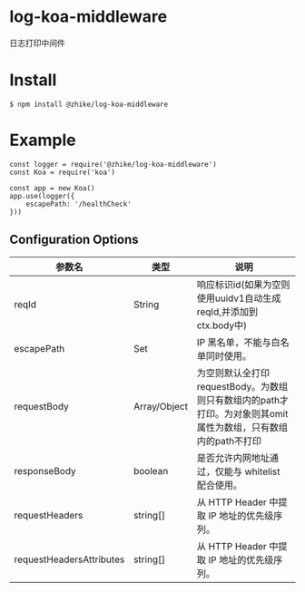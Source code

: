 # log-koa-middleware
日志打印中间件

# Install
```
$ npm install @zhike/log-koa-middleware
```

# Example
```
const logger = require('@zhike/log-koa-middleware')
const Koa = require('koa')

const app = new Koa()
app.use(logger({
    escapePath: '/healthCheck'
}))
```

## Configuration Options
| 参数名                 | 类型                          |  说明  |
| --------              | -----                         | ------ |
| reqId             | String                           | 响应标识id(如果为空则使用uuidv1自动生成reqId,并添加到ctx.body中)                            |
| escapePath             | Set                           | IP 黑名单，不能与白名单同时使用。                            |
| requestBody            | Array/Object | 为空则默认全打印requestBody。为数组则只有数组内的path才打印。为对象则其omit属性为数组，只有数组内的path不打印     |
| responseBody          | boolean                       | 是否允许内网地址通过，仅能与 whitelist 配合使用。             |
| requestHeaders | string[]                      | 从 HTTP Header 中提取 IP 地址的优先级序列。                  |
| requestHeadersAttributes | string[]                      | 从 HTTP Header 中提取 IP 地址的优先级序列。                  |